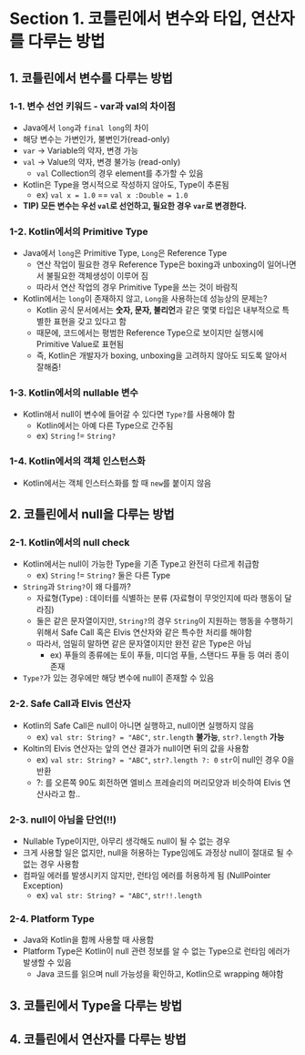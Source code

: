 # Section 1. 코틀린에서 변수와 타입, 연산자를 다루는 방법

## 1. 코틀린에서 변수를 다루는 방법
### 1-1. 변수 선언 키워드 - var과 val의 차이점
- Java에서 `long`과 `final long`의 차이
- 해당 변수는 가변인가, 불변인가(read-only)
- `var` -> Variable의 약자, 변경 가능
- `val` -> Value의 약자, 변경 불가능 (read-only)
  - `val` Collection의 경우 element를 추가할 수 있음
- Kotlin은 Type을 명시적으로 작성하지 않아도, Type이 추론됨
  - ex) `val x = 1.0` == `val x :Double = 1.0`
- **TIP) 모든 변수는 우선 `val`로 선언하고, 필요한 경우 `var`로 변경한다.**

### 1-2. Kotlin에서의 Primitive Type
- Java에서 `long`은 Primitive Type, `Long`은 Reference Type
  - 연산 작업이 필요한 경우 Reference Type은 boxing과 unboxing이 일어나면서 불필요한 객체생성이 이루어 짐
  - 따라서 연산 작업의 경우 Primitive Type을 쓰는 것이 바람직
- Kotlin에서는 `long`이 존재하지 않고, `Long`을 사용하는데 성능상의 문제는?
  - Kotlin 공식 문서에서는 **숫자, 문자, 불리언**과 같은 몇몇 타입은 내부적으로 특별한 표현을 갖고 있다고 함
  - 때문에, 코드에서는 평범한 Reference Type으로 보이지만 실행시에 Primitive Value로 표현됨
  - 즉, Kotlin은 개발자가 boxing, unboxing을 고려하지 않아도 되도록 알아서 잘해줌!

### 1-3. Kotlin에서의 nullable 변수
- Kotlin애서 null이 변수에 들어갈 수 있다면 `Type?`를 사용해야 함
  - Kotlin에서는 아예 다른 Type으로 간주됨
  - ex) `String` != `String?`

### 1-4. Kotlin에서의 객체 인스턴스화
- Kotlin에서는 객체 인스터스화를 할 때 `new`를 붙이지 않음

## 2. 코틀린에서 null을 다루는 방법
### 2-1. Kotlin에서의 null check
- Kotlin에서는 null이 가능한 Type을 기존 Type고 완전히 다르게 취급함
  - ex) `String` != `String?` 둘은 다른 Type
- `String`과 `String?`이 왜 다를까?
  - 자료형(Type) : 데이터를 식별하는 분류 (자료형이 무엇인지에 따라 행동이 달라짐)
  - 둘은 같은 문자열이지만, `String?`의 경우 `String`이 지원하는 행동을 수행하기 위해서 Safe Call 혹은 Elvis 연산자와 같은 특수한 처리를 해야함
  - 따라서, 엄밀히 말하면 같은 문자열이지만 완전 같은 Type은 아님
    - ex) 푸들의 종류에는 토이 푸들, 미디엄 푸들, 스탠다드 푸들 등 여러 종이 존재
- `Type?`가 있는 경우에만 해당 변수에 null이 존재할 수 있음

### 2-2. Safe Call과 Elvis 연산자
- Kotlin의 Safe Call은 null이 아니면 실행하고, null이면 실행하지 않음
  - ex) `val str: String? = "ABC"`, `str.length` **불가능**, `str?.length` **가능**
- Koltin의 Elvis 연산자는 앞의 연산 결과가 null이면 뒤의 값을 사용함
  - ex) `val str: String? = "ABC"`, `str?.length ?: 0` `str`이 null인 경우 0을 반환
  - ?: 를 오른쪽 90도 회전하면 엘비스 프레슬리의 머리모양과 비슷하여 Elvis 연산사라고 함..

### 2-3. null이 아님을 단언(!!)
- Nullable Type이지만, 아무리 생각해도 null이 될 수 없는 경우
- 크게 사용할 일은 없지만, null을 허용하는 Type임에도 과정상 null이 절대로 될 수 없는 경우 사용함
- 컴파일 에러를 발생시키지 않지만, 런타임 에러를 허용하게 됨 (NullPointer Exception)
  - ex) `val str: String? = "ABC"`, `str!!.length`

### 2-4. Platform Type
- Java와 Kotlin을 함께 사용할 때 사용함
- Platform Type은 Kotlin이 null 관련 정보를 알 수 없는 Type으로 런타임 에러가 발생할 수 있음
  - Java 코드를 읽으며 null 가능성을 확인하고, Kotlin으로 wrapping 해야함

## 3. 코틀린에서 Type을 다루는 방법

## 4. 코틀린에서 연산자를 다루는 방법